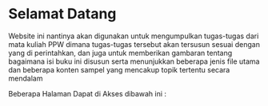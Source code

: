 # Selamat Datang 

Website ini nantinya akan digunakan untuk mengumpulkan tugas-tugas dari mata kuliah PPW dimana tugas-tugas
tersebut akan tersusun sesuai dengan yang di perintahkan, dan juga untuk memberikan gambaran tentang bagaimana isi buku ini disusun serta menunjukkan beberapa jenis file utama dan  beberapa konten sampel yang mencakup topik tertentu secara mendalam

Beberapa Halaman Dapat di Akses dibawah ini :

```{tableofcontents}
```
